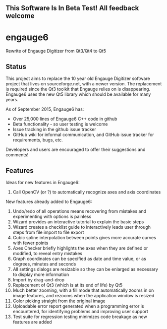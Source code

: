 <h2>This Software Is In Beta Test! All feedback welcome</h2>

engauge6
========

Rewrite of Engauge Digitizer from Qt3/Qt4 to Qt5

Status
------
This project aims to replace the 10 year old Engauge Digitizer software project that lives on sourceforge.net, with a newer version. The replacement is required since the Qt3 toolkit that Engauge relies on is disappearing. Engauge6 uses the new Qt5 library which should be available for many years.

As of September 2015, Engauge6 has:

* Over 25,000 lines of Engauge6 C++ code in github
* Beta functionality - so user testing is welcome
* Issue tracking in the github issue tracker
* GitHub wiki for informal communication, and GitHub issue tracker for requirements, bugs, etc.

Developers and users are encouraged to offer their suggestions and comments!

Features
--------
Ideas for new features in Engauge6:

1. Call OpenCV (or ?) to automatically recognize axes and axis coordinates

New features already added to Engauge6:

1. Undo/redo of all operations means recovering from mistakes and experimenting with options is painless
2. Wizard provides an interactive tutorial to explain the basic steps
3. Wizard creates a checklist guide to interactively leads user through steps from file import to file export
4. Cubic spline interpolation between points gives more accurate curves with fewer points
5. Axes Checker briefly highlights the axes when they are defined or modified, to reveal entry mistakes
6. Graph coordinates can be specified as date and time value, or as degrees, minutes and seconds
7. All settings dialogs are resizable so they can be enlarged as necessary to display more information
8. Import by drag-and-drop
9. Replacement of Qt3 (which is at its end of life) by Qt5
10. Much better zooming, with a fill mode that automatically zooms in on image features, and rezooms when the
    application window is resized
11. Color picking straight from the original image
12. Uploadable error report generated when a programming error is encountered, for identifying problems and improving
    user support
13. Test suite for regression testing minimizes code breakage as new features are added
